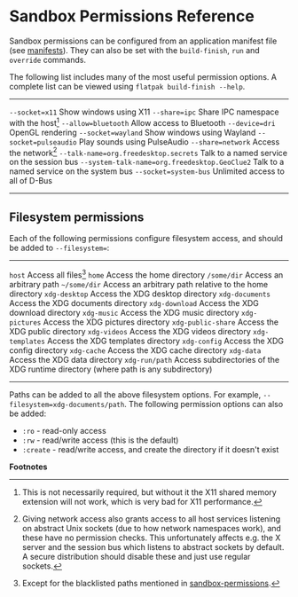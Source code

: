 # Sandbox Permissions Reference

Sandbox permissions can be configured from an application manifest file
(see [manifests](../building/manifests)). They can also be set
with the `build-finish`, `run` and `override` commands.

The following list includes many of the most useful permission options.
A complete list can be viewed using `flatpak build-finish --help`.

---

`--socket=x11` Show windows using X11
`--share=ipc` Share IPC namespace with the host[^1]
`--allow=bluetooth` Allow access to Bluetooth
`--device=dri` OpenGL rendering
`--socket=wayland` Show windows using Wayland
`--socket=pulseaudio` Play sounds using PulseAudio
`--share=network` Access the network[^2]
`--talk-name=org.freedesktop.secrets` Talk to a named service on the session bus
`--system-talk-name=org.freedesktop.GeoClue2` Talk to a named service on the system bus
`--socket=system-bus` Unlimited access to all of D-Bus

---

## Filesystem permissions

Each of the following permissions configure filesystem access, and
should be added to `--filesystem=`:

---

`host` Access all files[^3]
`home` Access the home directory
`/some/dir` Access an arbitrary path
`~/some/dir` Access an arbitrary path relative to the home directory
`xdg-desktop` Access the XDG desktop directory
`xdg-documents` Access the XDG documents directory
`xdg-download` Access the XDG download directory
`xdg-music` Access the XDG music directory
`xdg-pictures` Access the XDG pictures directory
`xdg-public-share` Access the XDG public directory
`xdg-videos` Access the XDG videos directory
`xdg-templates` Access the XDG templates directory
`xdg-config` Access the XDG config directory
`xdg-cache` Access the XDG cache directory
`xdg-data` Access the XDG data directory
`xdg-run/path` Access subdirectories of the XDG runtime directory (where path is any subdirectory)

---

Paths can be added to all the above filesystem options. For example,
`--filesystem=xdg-documents/path`. The following permission options can
also be added:

- `:ro` - read-only access
- `:rw` - read/write access (this is the default)
- `:create` - read/write access, and create the directory if it
  doesn't exist

**Footnotes**

[^1]:
    This is not necessarily required, but without it the X11 shared
    memory extension will not work, which is very bad for X11
    performance.

[^2]:
    Giving network access also grants access to all host services
    listening on abstract Unix sockets (due to how network namespaces
    work), and these have no permission checks. This unfortunately
    affects e.g. the X server and the session bus which listens to
    abstract sockets by default. A secure distribution should disable
    these and just use regular sockets.

[^3]:
    Except for the blacklisted paths mentioned in
    [sandbox-permissions](../building/sandbox-permissions).
